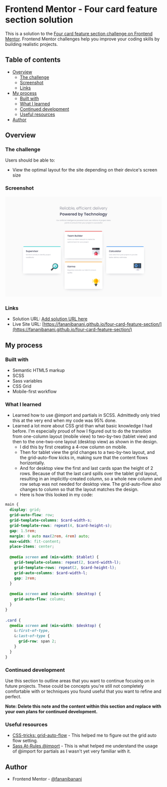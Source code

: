 # Frontend Mentor - Four card feature section solution

This is a solution to the [Four card feature section challenge on Frontend Mentor](https://www.frontendmentor.io/challenges/four-card-feature-section-weK1eFYK). Frontend Mentor challenges help you improve your coding skills by building realistic projects. 

## Table of contents

- [Overview](#overview)
  - [The challenge](#the-challenge)
  - [Screenshot](#screenshot)
  - [Links](#links)
- [My process](#my-process)
  - [Built with](#built-with)
  - [What I learned](#what-i-learned)
  - [Continued development](#continued-development)
  - [Useful resources](#useful-resources)
- [Author](#author)

## Overview

### The challenge

Users should be able to:

- View the optimal layout for the site depending on their device's screen size

### Screenshot

![](./images/screenshot.png)

### Links

- Solution URL: [Add solution URL here](https://your-solution-url.com)
- Live Site URL: [https://fananibanani.github.io/four-card-feature-section/](https://fananibanani.github.io/four-card-feature-section/)

## My process

### Built with

- Semantic HTML5 markup
- SCSS
- Sass variables
- CSS Grid
- Mobile-first workflow

### What I learned

- Learned how to use @import and partials in SCSS. Admittedly only tried this at the very end when my code was 95% done.
- Learned a lot more about CSS grid than what basic knowledge I had before. I'm especially proud of how I figured out to do the transition from one-column layout (mobile view) to two-by-two (tablet view) and then to the one-two-one layout (desktop view) as shown in the design.
  - I did this by first creating a 4-row column on mobile.
  - Then for tablet view the grid changes to a two-by-two layout, and the grid-auto-flow kicks in, making sure that the content flows horizontally.
  - And for desktop view the first and last cards span the height of 2 rows. Because of that the last card spills over the tablet grid layout, resulting in an implicitly-created column, so a whole new column and row setup was not needed for desktop view. The grid-auto-flow also changes to column so that the layout matches the design.
  - Here is how this looked in my code:
  
```scss
main {
  display: grid;
  grid-auto-flow: row;
  grid-template-columns: $card-width-s;
  grid-template-rows: repeat(4, $card-height-s);
  gap: 1.5rem;
  margin: 0 auto max(2rem, 4rem) auto;
  max-width: fit-content;
  place-items: center;

  @media screen and (min-width: $tablet) {
    grid-template-columns: repeat(2, $card-width-l);
    grid-template-rows: repeat(2, $card-height-l);
    grid-auto-columns: $card-width-l;
    gap: 2rem;
  }

  @media screen and (min-width: $desktop) {
    grid-auto-flow: column;
  }
}

.card {
  @media screen and (min-width: $desktop) {
    &:first-of-type,
    &:last-of-type {
      grid-row: span 2;
    }
  }
}
```

### Continued development

Use this section to outline areas that you want to continue focusing on in future projects. These could be concepts you're still not completely comfortable with or techniques you found useful that you want to refine and perfect.

**Note: Delete this note and the content within this section and replace with your own plans for continued development.**

### Useful resources

- [CSS-tricks: grid-auto-flow](https://css-tricks.com/almanac/properties/g/grid-auto-flow/) - This helped me to figure out the grid auto flow setting.
- [Sass At-Rules @import](https://sass-lang.com/documentation/at-rules/import) - This is what helped me understand the usage of @import for partials as I wasn't yet very familiar with it.

## Author

- Frontend Mentor - [@fananibanani](https://www.frontendmentor.io/profile/fananibanani)
